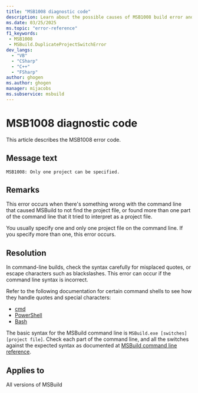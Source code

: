 ```yaml
---
title: "MSB1008 diagnostic code"
description: Learn about the possible causes of MSB1008 build error and get troubleshooting tips to resolve it.
ms.date: 03/25/2025
ms.topic: "error-reference"
f1_keywords:
 - MSB1008
 - MSBuild.DuplicateProjectSwitchError
dev_langs:
  - "VB"
  - "CSharp"
  - "C++"
  - "FSharp"
author: ghogen
ms.author: ghogen
manager: mijacobs
ms.subservice: msbuild
---
```


# MSB1008 diagnostic code

<!-- :::ErrorDefinitionDescription::: -->
<!-- :::editable-content name="introDescription"::: -->
This article describes the MSB1008 error code.
<!-- :::editable-content-end::: -->

## Message text

`MSB1008: Only one project can be specified.`

<!-- :::editable-content name="postOutputDescription"::: -->
<!--
{StrBegin="MSBUILD : error MSB1008: "}UE: This happens if the user does something like "msbuild.exe myapp.proj myapp2.proj". This is not allowed.
    MSBuild.exe will only build a single project. The help topic may link to an article about how to author an MSBuild project
    that itself launches MSBuild on a number of other projects.
    LOCALIZATION: The prefix "MSBUILD : error MSBxxxx:" should not be localized.
-->
## Remarks

This error occurs when there's something wrong with the command line that caused MSBuild to not find the project file, or found more than one part of the command line that it tried to interpret as a project file.

You usually specify one and only one project file on the command line. If you specify more than one, this error occurs.

## Resolution

In command-line builds, check the syntax carefully for misplaced quotes, or escape characters such as blackslashes. This error can occur if the command line syntax is incorrect.

Refer to the following documentation for certain command shells to see how they handle quotes and special characters:

- [cmd](/windows-server/administration/windows-commands/cmd)
- [PowerShell](/powershell/module/microsoft.powershell.core/about/about_quoting_rules)
- [Bash](https://www.gnu.org/software/bash/manual/html_node/Quoting.html)

The basic syntax for the MSBuild command line is `MSBuild.exe [switches] [project file]`. Check each part of the command line, and all the switches against the expected syntax as documented at [MSBuild command line reference](../msbuild-command-line-reference.md).

<!-- :::editable-content-end::: -->
<!-- :::ErrorDefinitionDescription-end::: -->

## Applies to

All versions of MSBuild
